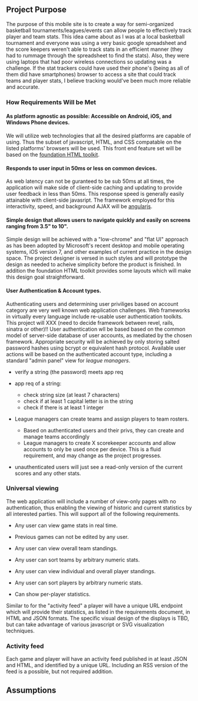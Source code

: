 ## Project Purpose

The purpose of this mobile site is to create a way for semi-organized basketball tournaments/leagues/events can allow people to effectively track player and team stats. This idea came about as I was at a local basketball tournament and everyone was using a very basic google spreadsheet and the score keepers weren't able to track stats in an efficient manner (they had to rummage through the spreadsheet to find the stats). Also, they were using laptops that had poor wireless connections so updating was a challenge. If the stat trackers could have used their phone's (being as all of them did have smartphones) browser to access a site that could track teams and player stats, I believe tracking would've been much more reliable and accurate.

### How Requirements Will be Met

#### As platform agnostic as possible: Accessible on Android, iOS, and Windows Phone devices.
We will utilize web technologies that all the desired platforms are capable of using. Thus the subset of javascript, HTML, and CSS compatable on the listed platforms' browsers will be used. This front end feature set will be based on the [foundation HTML toolkit](http://foundation.zurb.com/).

#### Responds to user input in 50ms or less on common devices. 
As web latency can not be guranteed to be sub 50ms at all times, the application will make side of client-side caching and updating to provide user feedback in less than 50ms. This response speed is generally easily attainable with client-side javasript. The framework employed for this interactivity, speed, and background AJAX will be [angularjs](http://angularjs.org/).

#### Simple design that allows users to navigate quickly and easily on screens ranging from 3.5" to 10". 
Simple design will be achieved with a "low-chrome" and "flat UI" approach as has been adopted by Microsoft's recent desktop and mobile operating systems, iOS version 7, and other examples of current practice in the design space. The project designer is versed in such styles and will prototype the design as needed to acheive simplicity before the product is finished. In addition the foundation HTML toolkit provides some layouts which will make this design goal straightforward.

#### User Authentication & Account types.
Authenticating users and determining user priviliges based on account category are very well known web application challenges. Web frameworks in virtually every language include re-usable user authentication toolkits. This project will XXX (need to decide framework between revel, rails, sinatra or other)!!
User authentication wll be based based on the common model of server-side database of user accounts, as mediated by the chosen framework. Appropriate security will be achieved by only storing salted password hashes using bcrypt or equivalent hash protocol. Available user actions will be based on the authenticated account type, including a standard "admin panel" view for _league managers_.

  * verify a string (the password) meets app req
  * app req of a string:
      * check string size (at least 7 characters)
      * check if at least 1 capital letter is in the string
      * check if there is at least 1 integer


* League managers can create teams and assign players to team rosters.
  * Based on authenticated users and their privs, they can create and manage teams accordingly
  * League managers to create X scorekeeper accounts and allow accounts to only be used once per device. This is a fluid requirement, and may change as the project progresses.
* unauthenticated users will just see a read-only version of the current scores and any other stats.



### Universal viewing
The web application will include a number of view-only pages with no authentication, thus enabling the viewing of historic and current statistics by all interested parties. This will support all of the following requirements.

* Any user can view game stats in real time.
* Previous games can not be edited by any user.
* Any user can view overall team standings.
* Any user can sort teams by arbitrary numeric stats.
* Any user can view individual and overall player standings.
* Any user can sort players by arbitrary numeric stats.

* Can show per-player statistics.

Similar to for the "activity feed" a player will have a unique URL endpoint which will provide their statistics, as listed in the requirements document, in HTML and JSON formats.
The specific visual design of the displays is TBD, but can take advantage of various javascript or SVG visualization techniques.

### Activity feed
Each game and player will have an activity feed published in at least JSON and HTML, and identified by a unique URL. Including an RSS version of the feed is a possible, but not required addition.



Assumptions
-----------

